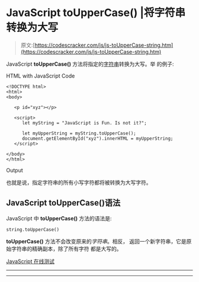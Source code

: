# JavaScript toUpperCase() |将字符串转换为大写

> 原文:[https://codescracker.com/js/js-toUpperCase-string.htm](https://codescracker.com/js/js-toUpperCase-string.htm)

JavaScript **toUpperCase()** 方法将指定的[字符串](/js/js-strings.htm)转换为大写。举 的例子:

HTML with JavaScript Code

```
<!DOCTYPE html>
<html>
<body>

   <p id="xyz"></p>

   <script>
      let myString = "JavaScript is Fun. Is not it?";

      let myUpperString = myString.toUpperCase();
      document.getElementById("xyz").innerHTML = myUpperString;
   </script>

</body>
</html>
```

Output

也就是说，指定字符串的所有小写字符都将被转换为大写字符。

## JavaScript toUpperCase()语法

JavaScript 中 **toUpperCase()** 方法的语法是:

```
string.toUpperCase()
```

**toUpperCase()** 方法不会改变原来的*字符串*。相反， 返回一个新字符串，它是原始字符串的精确副本，除了所有字符 都是大写的。

[JavaScript 在线测试](/exam/showtest.php?subid=6)

* * *

* * *